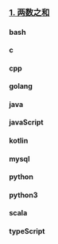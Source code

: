 ### [1. 两数之和](https://leetcode-cn.com/problems/two-sum/)

#### bash



#### c

#### cpp

#### golang

#### java

#### javaScript

#### kotlin

#### mysql

#### python

#### python3

#### scala

#### typeScript



